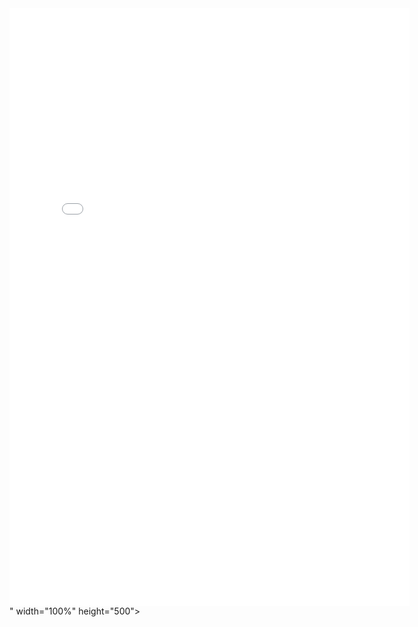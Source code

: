 <!DOCTYPE html>
<html>
<head>
    <title>Colleague Information</title>
    <link rel="stylesheet" type="text/css" href="styles.css">
</head>
<body>
    <div class="container">
        <iframe src="<iframe src="https://docs.google.com/forms/d/e/1FAIpQLSfAeejBx55WENJMRU2a9iAnNJuP6Es0MfoikLwkY1qhMjmsMA/viewform?embedded=true" width="640" height="956" frameborder="0" marginheight="0" marginwidth="0">Loading…</iframe>" width="100%" height="500"></iframe>
    </div>
</body>
</html>
